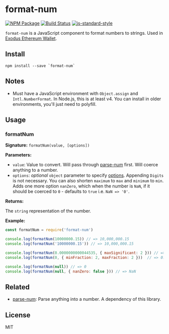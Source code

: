 format-num
==========

[![NPM Package](https://img.shields.io/npm/v/format-num.svg?style=flat-square)](https://www.npmjs.org/package/format-num)
[![Build Status](https://img.shields.io/travis/ExodusMovement/format-num.svg?branch=master&style=flat-square)](https://travis-ci.org/ExodusMovement/format-num)
[![js-standard-style](https://img.shields.io/badge/code%20style-standard-brightgreen.svg)](http://standardjs.com/)

`format-num` is a JavaScript component to format numbers to strings. Used in [Exodus Ethereum Wallet](http://www.exodus.io/).


Install
-------

    npm install --save `format-num`


Notes
-----

- Must have a JavaScript environment with `Object.assign` and `Intl.NumberFormat`.
In Node.js, this is at least v4. You can install in older environments, you'll just
need to polyfill.


Usage
-----

### formatNum

**Signature:** `formatNum(value, [options])`

**Parameters:**

- `value`: Value to convert. Will pass through [parse-num](https://github.com/ExodusMovement/parse-num) first.
Will coerce anything to a number.
- `options`: *optional* `object` parameter to specify [options](https://developer.mozilla.org/en-US/docs/Web/JavaScript/Reference/Global_Objects/NumberFormat).
Appending `Digits` is not necessary. You can also shorten `maximum` to `max` and `minimum` to `min`. Adds one more option `nanZero`, which when the number is
`NaN`, if it should be coerced to `0` - defaults to `true` i.e. `NaN => '0'`.


**Returns:**

The `string` representation of the number.

**Example:**

```js
const formatNum = require('format-num')

console.log(formatNum(10000000.15)) // => 10,000,000.15
console.log(formatNum('10000000.15')) // => 10,000,000.15

console.log(formatNum(0.0000000000044535, { maxSignificant: 2 })) // => 0.0000000000045
console.log(formatNum(0, { minFraction: 2, maxFraction: 2 }))  // => 0.00

console.log(formatNum(null)) // => 0
console.log(formatNum(null, { nanZero: false })) // => NaN
```


Related
-------

- [parse-num](https://github.com/ExodusMovement/parse-num): Parse anything into a number. A dependency
of this library.


License
-------

MIT
